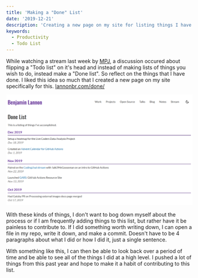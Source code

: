 ```yaml
---
title: 'Making a "Done" List'
date: '2019-12-21'
description: 'Creating a new page on my site for listing things I have done'
keywords:
  - Productivity
  - Todo List
---
```


While watching a stream last week by [MPJ](https://twitter.com/mpjme), a discussion occured about flipping a "Todo list" on it's head and instead of making lists of things you wish to do, instead make a "Done list". So reflect on the things that I have done. I liked this idea so much that I created a new page on my site specifically for this. [lannonbr.com/done/](/done/)

[![Done List](./done-list.png)](/done/)

With these kinds of things, I don't want to bog down myself about the process or if I am frequently adding things to this list, but rather have it be painless to contribute to. If I did something worth writing down, I can open a file in my repo, write it down, and make a commit. Doesn't have to be 4 paragraphs about what I did or how I did it, just a single sentence.

With something like this, I can then be able to look back over a period of time and be able to see all of the things I did at a high level. I pushed a lot of things from this past year and hope to make it a habit of contributing to this list.
